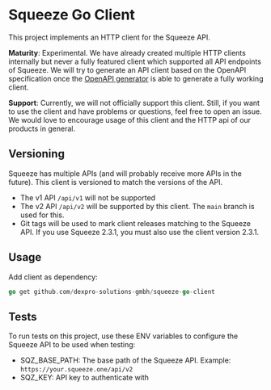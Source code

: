 # Squeeze Go Client

This project implements an HTTP client for the Squeeze API.

**Maturity**: Experimental. We have already created multiple HTTP clients internally but never a fully featured
client which supported all API endpoints of Squeeze. We will try to generate an API client based on the OpenAPI
specification once the [OpenAPI generator](https://openapi-generator.tech/) is able to generate a fully working
client.

**Support**: Currently, we will not officially support this client. Still, if you want to use the client and have
problems or questions, feel free to open an issue. We would love to encourage usage of this client and the HTTP
api of our products in general.

## Versioning

Squeeze has multiple APIs (and will probably receive more APIs in the future). This client is versioned to match
the versions of the API.

- The v1 API `/api/v1` will not be supported
- The v2 API `/api/v2` will be supported by this client. The `main` branch is used for this.
- Git tags will be used to mark client releases matching to the Squeeze API. If you use Squeeze 2.3.1, you must also
use the client version 2.3.1.

## Usage

Add client as dependency:

```go
go get github.com/dexpro-solutions-gmbh/squeeze-go-client
```

## Tests

To run tests on this project, use these ENV variables to configure the Squeeze API to be used when testing:

- SQZ_BASE_PATH: The base path of the Squeeze API. Example: `https://your.squeeze.one/api/v2`
- SQZ_KEY: API key to authenticate with
